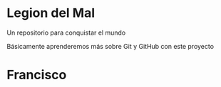 # Legion del Mal
Un repositorio para conquistar el mundo

Básicamente aprenderemos más sobre Git y GitHub con este proyecto


# Francisco
